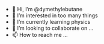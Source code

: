 - 👋 Hi, I’m @dymethylebutane
- 👀 I’m interested in too many things
- 🌱 I’m currently learning physics
- 💞️ I’m looking to collaborate on ...
- 📫 How to reach me ...

<!---
dymethylebutane/dymethylebutane is a ✨ special ✨ repository because its `README.md` (this file) appears on your GitHub profile.
You can click the Preview link to take a look at your changes.
--->
